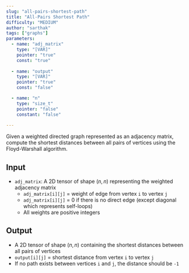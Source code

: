 ```yaml
---
slug: "all-pairs-shortest-path"
title: "All-Pairs Shortest Path"
difficulty: "MEDIUM"
author: "sarthak"
tags: ["graphs"]
parameters:
  - name: "adj_matrix"
    type: "[VAR]"
    pointer: "true"
    const: "true"
  
  - name: "output"
    type: "[VAR]"
    pointer: "true"
    const: "false"

  - name: "n" 
    type: "size_t"
    pointer: "false"
    constant: "false"
    
---
```


Given a weighted directed graph represented as an adjacency matrix, compute the shortest distances between all pairs of vertices using the Floyd-Warshall algorithm.

## Input

- `adj_matrix`: A 2D tensor of shape $(n, n)$ representing the weighted adjacency matrix
  - `adj_matrix[i][j]` = weight of edge from vertex `i` to vertex `j`
  - `adj_matrix[i][j]` = 0 if there is no direct edge (except diagonal which represents self-loops)
  - All weights are positive integers

## Output

- A 2D tensor of shape $(n, n)$ containing the shortest distances between all pairs of vertices
- `output[i][j]` = shortest distance from vertex `i` to vertex `j`
- If no path exists between vertices `i` and `j`, the distance should be `-1`
